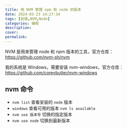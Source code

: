 ```yaml
---
title: 用 NVM 管理 npm 和 node 的版本
date: 2024-03-23 14:27:34
tags: [前端,NVM,Node]
categories: 编程
description:
cover:
permalink:
---
```


NVM 是用来管理 node 和 npm 版本的工具，官方仓库：https://github.com/nvm-sh/nvm

我的系统是 Windows，需要安装 nvm-windows，官方仓库： https://github.com/coreybutler/nvm-windows

## nvm 命令

- `nvm list` 查看安装的 `node` 版本
- `windows` 查看可用的版本 `nvm ls available`
- `nvm use 版本号` 切换的指定版本
- `nvm use node` 切换到最新版本
